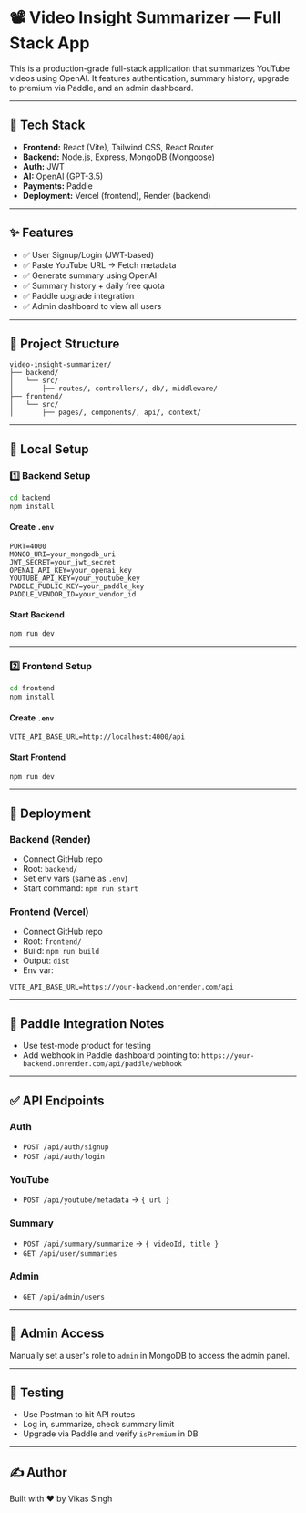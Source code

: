 # 📽️ Video Insight Summarizer — Full Stack App

This is a production-grade full-stack application that summarizes YouTube videos using OpenAI. It features authentication, summary history, upgrade to premium via Paddle, and an admin dashboard.

---

## 🔧 Tech Stack

* **Frontend:** React (Vite), Tailwind CSS, React Router
* **Backend:** Node.js, Express, MongoDB (Mongoose)
* **Auth:** JWT
* **AI:** OpenAI (GPT-3.5)
* **Payments:** Paddle
* **Deployment:** Vercel (frontend), Render (backend)

---

## ✨ Features

* ✅ User Signup/Login (JWT-based)
* ✅ Paste YouTube URL → Fetch metadata
* ✅ Generate summary using OpenAI
* ✅ Summary history + daily free quota
* ✅ Paddle upgrade integration
* ✅ Admin dashboard to view all users

---

## 📁 Project Structure

```
video-insight-summarizer/
├── backend/
│   └── src/
│       ├── routes/, controllers/, db/, middleware/
├── frontend/
│   └── src/
│       ├── pages/, components/, api/, context/
```

---

## 🧠 Local Setup

### 1️⃣ Backend Setup

```bash
cd backend
npm install
```

#### Create `.env`

```env
PORT=4000
MONGO_URI=your_mongodb_uri
JWT_SECRET=your_jwt_secret
OPENAI_API_KEY=your_openai_key
YOUTUBE_API_KEY=your_youtube_key
PADDLE_PUBLIC_KEY=your_paddle_key
PADDLE_VENDOR_ID=your_vendor_id
```

#### Start Backend

```bash
npm run dev
```

---

### 2️⃣ Frontend Setup

```bash
cd frontend
npm install
```

#### Create `.env`

```env
VITE_API_BASE_URL=http://localhost:4000/api
```

#### Start Frontend

```bash
npm run dev
```

---

## 🚀 Deployment

### Backend (Render)

* Connect GitHub repo
* Root: `backend/`
* Set env vars (same as `.env`)
* Start command: `npm run start`

### Frontend (Vercel)

* Connect GitHub repo
* Root: `frontend/`
* Build: `npm run build`
* Output: `dist`
* Env var:

```env
VITE_API_BASE_URL=https://your-backend.onrender.com/api
```

---

## 🔐 Paddle Integration Notes

* Use test-mode product for testing
* Add webhook in Paddle dashboard pointing to: `https://your-backend.onrender.com/api/paddle/webhook`

---

## ✅ API Endpoints

### Auth

* `POST /api/auth/signup`
* `POST /api/auth/login`

### YouTube

* `POST /api/youtube/metadata` → `{ url }`

### Summary

* `POST /api/summary/summarize` → `{ videoId, title }`
* `GET /api/user/summaries`

### Admin

* `GET /api/admin/users`

---

## 👤 Admin Access

Manually set a user's role to `admin` in MongoDB to access the admin panel.

---

## 🧪 Testing

* Use Postman to hit API routes
* Log in, summarize, check summary limit
* Upgrade via Paddle and verify `isPremium` in DB

---

## ✍️ Author

Built with ❤️ by Vikas Singh
